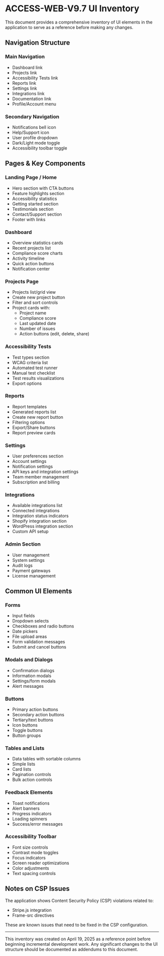 # ACCESS-WEB-V9.7 UI Inventory

This document provides a comprehensive inventory of UI elements in the application to serve as a reference before making any changes.

## Navigation Structure

### Main Navigation
- Dashboard link
- Projects link
- Accessibility Tests link
- Reports link
- Settings link
- Integrations link
- Documentation link
- Profile/Account menu

### Secondary Navigation
- Notifications bell icon
- Help/Support icon
- User profile dropdown
- Dark/Light mode toggle
- Accessibility toolbar toggle

## Pages & Key Components

### Landing Page / Home
- Hero section with CTA buttons
- Feature highlights section
- Accessibility statistics
- Getting started section
- Testimonials section
- Contact/Support section
- Footer with links

### Dashboard
- Overview statistics cards
- Recent projects list
- Compliance score charts
- Activity timeline
- Quick action buttons
- Notification center

### Projects Page
- Projects list/grid view
- Create new project button
- Filter and sort controls
- Project cards with:
  - Project name
  - Compliance score
  - Last updated date
  - Number of issues
  - Action buttons (edit, delete, share)

### Accessibility Tests
- Test types section
- WCAG criteria list
- Automated test runner
- Manual test checklist
- Test results visualizations
- Export options

### Reports
- Report templates
- Generated reports list
- Create new report button
- Filtering options
- Export/Share buttons
- Report preview cards

### Settings
- User preferences section
- Account settings
- Notification settings
- API keys and integration settings
- Team member management
- Subscription and billing

### Integrations
- Available integrations list
- Connected integrations
- Integration status indicators
- Shopify integration section
- WordPress integration section
- Custom API setup

### Admin Section
- User management
- System settings
- Audit logs
- Payment gateways
- License management

## Common UI Elements

### Forms
- Input fields
- Dropdown selects
- Checkboxes and radio buttons
- Date pickers
- File upload areas
- Form validation messages
- Submit and cancel buttons

### Modals and Dialogs
- Confirmation dialogs
- Information modals
- Settings/form modals
- Alert messages

### Buttons
- Primary action buttons
- Secondary action buttons
- Tertiary/text buttons
- Icon buttons
- Toggle buttons
- Button groups

### Tables and Lists
- Data tables with sortable columns
- Simple lists
- Card lists
- Pagination controls
- Bulk action controls

### Feedback Elements
- Toast notifications
- Alert banners
- Progress indicators
- Loading spinners
- Success/error messages

### Accessibility Toolbar
- Font size controls
- Contrast mode toggles
- Focus indicators
- Screen reader optimizations
- Color adjustments
- Text spacing controls

## Notes on CSP Issues
The application shows Content Security Policy (CSP) violations related to:
- Stripe.js integration
- Frame-src directives

These are known issues that need to be fixed in the CSP configuration.

---

This inventory was created on April 19, 2025 as a reference point before beginning incremental development work. Any significant changes to the UI structure should be documented as addendums to this document.